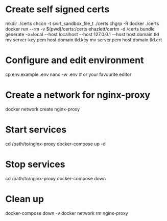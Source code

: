 # Create self signed certs

mkdir ./certs
chcon -t svirt_sandbox_file_t ./certs
chgrp -R docker ./certs
docker run --rm -v $(pwd)/certs:/certs ehazlett/certm -d /certs bundle generate -o=local --host localhost --host 127.0.0.1 --host host.domain.tld
mv server-key.pem  host.domain.tld.key
mv server.pem host.domain.tld.crt

# Configure and edit environment

cp env.example .env
nano -w .env # or your favourite editor

# Create a network for nginx-proxy 

docker network create nginx-proxy

# Start services

cd /path/to/nginx-proxy
docker-compose up -d

# Stop services

cd /path/to/nginx-proxy
docker-compose down

# Clean up

docker-compose down -v
docker network rm nginx-proxy
